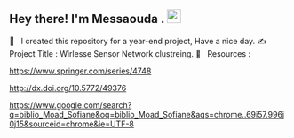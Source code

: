 <h2> Hey there! I'm Messaouda . <img src="https://github.com/souvikguria98/souvikguria98/blob/master/Hi.gif" width="25"></h2>
🔭 &nbsp; I created this repository for a year-end project, Have a nice day.
✍️ &nbsp; Project Title : Wirlesse Sensor Network clustreing.
💼 &nbsp; Resources :
  
  https://www.springer.com/series/4748 

  http://dx.doi.org/10.5772/49376 

  https://www.google.com/search?q=biblio_Moad_Sofiane&oq=biblio_Moad_Sofiane&aqs=chrome..69i57.996j0j15&sourceid=chrome&ie=UTF-8
  
